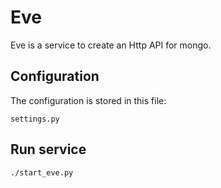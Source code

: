 # Eve

Eve is a service to create an Http API for mongo.

## Configuration

The configuration is stored in this file:

    settings.py

## Run service

    ./start_eve.py

